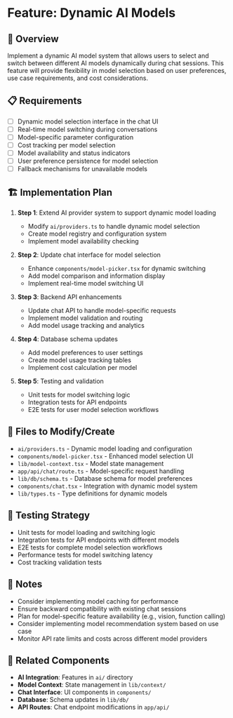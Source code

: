 # Feature: Dynamic AI Models

## 🎯 Overview
Implement a dynamic AI model system that allows users to select and switch between different AI models dynamically during chat sessions. This feature will provide flexibility in model selection based on user preferences, use case requirements, and cost considerations.

## 📋 Requirements
- [ ] Dynamic model selection interface in the chat UI
- [ ] Real-time model switching during conversations
- [ ] Model-specific parameter configuration
- [ ] Cost tracking per model selection
- [ ] Model availability and status indicators
- [ ] User preference persistence for model selection
- [ ] Fallback mechanisms for unavailable models

## 🏗️ Implementation Plan
1. **Step 1**: Extend AI provider system to support dynamic model loading
   - Modify `ai/providers.ts` to handle dynamic model selection
   - Create model registry and configuration system
   - Implement model availability checking

2. **Step 2**: Update chat interface for model selection
   - Enhance `components/model-picker.tsx` for dynamic switching
   - Add model comparison and information display
   - Implement real-time model switching UI

3. **Step 3**: Backend API enhancements
   - Update chat API to handle model-specific requests
   - Implement model validation and routing
   - Add model usage tracking and analytics

4. **Step 4**: Database schema updates
   - Add model preferences to user settings
   - Create model usage tracking tables
   - Implement cost calculation per model

5. **Step 5**: Testing and validation
   - Unit tests for model switching logic
   - Integration tests for API endpoints
   - E2E tests for user model selection workflows

## 📁 Files to Modify/Create
- `ai/providers.ts` - Dynamic model loading and configuration
- `components/model-picker.tsx` - Enhanced model selection UI
- `lib/model-context.tsx` - Model state management
- `app/api/chat/route.ts` - Model-specific request handling
- `lib/db/schema.ts` - Database schema for model preferences
- `components/chat.tsx` - Integration with dynamic model system
- `lib/types.ts` - Type definitions for dynamic models

## 🧪 Testing Strategy
- Unit tests for model loading and switching logic
- Integration tests for API endpoints with different models
- E2E tests for complete model selection workflows
- Performance tests for model switching latency
- Cost tracking validation tests

## 📝 Notes
- Consider implementing model caching for performance
- Ensure backward compatibility with existing chat sessions
- Plan for model-specific feature availability (e.g., vision, function calling)
- Consider implementing model recommendation system based on use case
- Monitor API rate limits and costs across different model providers

## 🔗 Related Components
- **AI Integration**: Features in `ai/` directory
- **Model Context**: State management in `lib/context/`
- **Chat Interface**: UI components in `components/`
- **Database**: Schema updates in `lib/db/`
- **API Routes**: Chat endpoint modifications in `app/api/` 